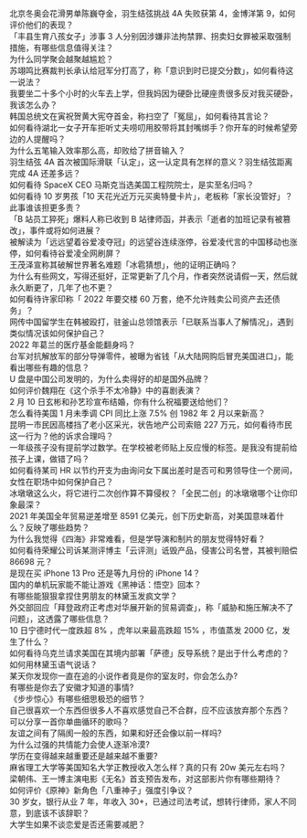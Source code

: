 北京冬奥会花滑男单陈巍夺金，羽生结弦挑战 4A 失败获第 4，金博洋第 9，如何评价他们的表现？  
「丰县生育八孩女子」涉事 3 人分别因涉嫌非法拘禁罪、拐卖妇女罪被采取强制措施，有哪些信息值得关注？  
为什么同学聚会越聚越尴尬？  
苏翊鸣比赛裁判长承认给冠军分打高了，称「意识到时已提交分数」，如何看待这一说法？  
我要坐二十多个小时的火车去上学，但我妈因为硬卧比硬座贵很多反对我买硬卧，我该怎么办？  
韩国总统文在寅祝贺黄大宪夺首金，称扫空了「冤屈」，如何看待其言论？  
如何看待湖北一女子开车拒听丈夫唠叨用胶带将其封嘴绑手？你开车的时候希望旁边的人提醒吗？  
为什么五笔输入效率那么高，却败给了拼音输入？  
羽生结弦 4A 首次被国际滑联「认定」，这一认定具有怎样的意义？羽生结弦距离完成 4A 还差多远？  
如何看待 SpaceX CEO 马斯克当选美国工程院院士，是实至名归吗？  
如何看待 10 岁男孩「10 天花光近万元买奥特曼卡片」，老板称「家长没管好」？此事谁该担更多责？  
「B 站员工猝死」爆料人称已收到 B 站律师函，并表示「逝者的加班记录有被篡改」，事件或将如何进展？  
被解读为「远远望着谷爱凌夺冠」的远望谷连续涨停，谷爱凌代言的中国移动也涨停，如何看待谷爱凌全网刷屏？  
王茂泽宣称其破解世界著名难题「冰雹猜想」，他的证明正确吗？  
为什么有些网文，写得还挺好，正常更新了几个月，作者突然说请假一天，然后就永久断更了，几年了也不更？  
如何看待许家印称「 2022 年要交楼 60 万套，绝不允许贱卖公司资产去还债务」？  
网传中国留学生在韩被殴打，驻釜山总领馆表示「已联系当事人了解情况」，遇到类似情况该如何保护自己？  
2022 年葛兰的医疗基金能翻身吗？  
台军对抗解放军的部分导弹零件，被曝为省钱「从大陆网购后冒充美国进口」，能看出哪些有趣的信息？  
U 盘是中国公司发明的，为什么卖得好的却是国外品牌？  
如何评价魏翔在《这个杀手不太冷静》中的喜剧表演？  
2 月 10 日玄彬和孙艺珍宣布结婚，你有什么祝福要送给他们？  
怎么看待美国 1 月未季调 CPI 同比上涨 7.5% 创 1982 年 2 月以来新高？  
昆明一市民因高楼挡了老小区采光，状告地产公司索赔 227 万元，如何看待市民这一行为？他的诉求合理吗？  
一年级孩子没有提前学过数学。在学校被老师贴上反应慢的标签。是我没有提前给孩子上课，做错了吗？  
如何看待某司 HR 以节约开支为由询问女下属出差时是否可和男领导住一个房间，女性在职场中如何保护自己？  
冰墩墩这么火，将它进行二次创作算不算侵权？「全民二创」的冰墩墩哪个让你印象最深？  
2021 年美国全年贸易逆差增至 8591 亿美元，创下历史新高，对美国意味着什么？反映了哪些趋势？  
为什么我觉得《四海》非常难看，但是学导演和制片的朋友觉得特好看？  
如何看待荣耀公司诉某测评博主「云评测」诋毁产品，侵害公司名誉，其被判赔偿 86698 元？  
是现在买 iPhone 13 Pro 还是等九月份的 iPhone 14？  
国内的单机玩家能不能让游戏《黑神话：悟空》回本？  
有哪些能狠狠拿捏住男朋友的林黛玉发疯文学？  
外交部回应「拜登政府正考虑对华展开新的贸易调查」，称「威胁和施压解决不了问题」，这透露了哪些信息？  
10 日宁德时代一度跌超 8% ，虎年以来最高跌超 15% ，市值蒸发 2000 亿，发生了什么？  
如何看待乌克兰请求美国在其境内部署「萨德」反导系统？是出于什么考虑的？  
如何用林黛玉语气说话？  
某天你发现你一直在追的小说作者竟是你的室友时，你会怎么办?  
有哪些是你去了安徽才知道的事情?  
《步步惊心》有哪些细思极恐的细节？  
自己很喜欢一个东西但很多人不喜欢感觉自己不合群，应不应该放弃那个东西？  
可以分享一首你单曲循环的歌吗？  
友谊之间有了隔阂一般的东西，如果和好还会像以前一样吗?  
为什么过强的共情能力会使人逐渐冷漠?  
学历在变得越来越重要还是越来越不重要?  
麻省理工大学等美国知名大学正教授收入怎么样？真的只有 20w 美元左右吗？  
梁朝伟、王一博主演电影《无名》首支预告发布，对这部影片你有哪些期待？  
如何评价《原神》新角色「八重神子」强度引争议？  
30 岁女，银行从业 7 年，年收入 30+，已通过司法考试，想转行律师，家人不同意，到底该不该辞职？  
大学生如果不谈恋爱是否还需要减肥？  
